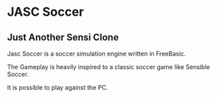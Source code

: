 JASC Soccer
===========

<h2>Just Another Sensi Clone</h2>

<p>Jasc Soccer is a soccer simulation engine written in FreeBasic.</p>
<p>The Gameplay is heavily inspired to a classic soccer game like Sensible Soccer.</p>
<p>It is possible to play against the PC.</p>
